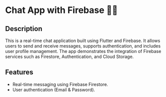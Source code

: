 # Chat App with Firebase 💬🔥

## Description
This is a real-time chat application built using Flutter and Firebase. It allows users to send and receive messages, supports authentication, and includes user profile management. The app demonstrates the integration of Firebase services such as Firestore, Authentication, and Cloud Storage.

## Features
- Real-time messaging using Firebase Firestore.
- User authentication (Email & Password).
